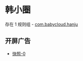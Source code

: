 # 韩小圈

存在 1 规则组 - [com.babycloud.hanju](/src/apps/com.babycloud.hanju.ts)

## 开屏广告

- [快照-0](https://gkd-kit.gitee.io/import/13234983)
